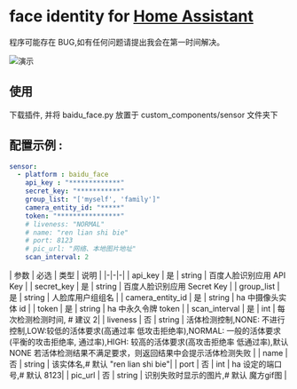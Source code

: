 # face identity for [Home Assistant](https://home-assistant.io)  

程序可能存在 BUG,如有任何问题请提出我会在第一时间解决。
    
![演示](https://raw.githubusercontent.com/Caffreyfans/baidu_identity/master/gif/demo.gif)

## 使用
下载插件, 并将 baidu_face.py 放置于 custom_components/sensor 文件夹下

## 配置示例 :
```YAML
sensor:
  - platform : baidu_face
    api_key : "*************"
    secret_key: "***********"
    group_list: "['myself', 'family']"
    camera_entity_id: "*****"    
    token: "****************"
    # liveness: "NORMAL"
    # name: "ren lian shi bie"
    # port: 8123
    # pic_url: "网络、本地图片地址"
    scan_interval: 2
```

| 参数 | 必选 | 类型 | 说明 |
|-|-|-|
| api_key | 是 | string | 百度人脸识别应用 API Key |
| secret_key | 是 | string | 百度人脸识别应用 Secret Key |
| group_list | 是 | string | 人脸库用户组组名 |
| camera_entity_id | 是 | string | ha 中摄像头实体 id |
| token | 是 | string | ha 中永久令牌 token |
| scan_interval | 是 | int | 每次检测检测时间, # 建议 2|
| liveness | 否 | string | 活体检测控制,NONE: 不进行控制,LOW:较低的活体要求(高通过率 低攻击拒绝率),NORMAL: 一般的活体要求(平衡的攻击拒绝率, 通过率),HIGH: 较高的活体要求(高攻击拒绝率 低通过率),默认NONE 若活体检测结果不满足要求，则返回结果中会提示活体检测失败 |
| name | 否 | string | 该实体名,# 默认 "ren lian shi bie"|
| port | 否 | int | ha 设定的端口号,# 默认 8123|
| pic_url | 否 | string | 识别失败时显示的图片,# 默认 魔方gif图 |
